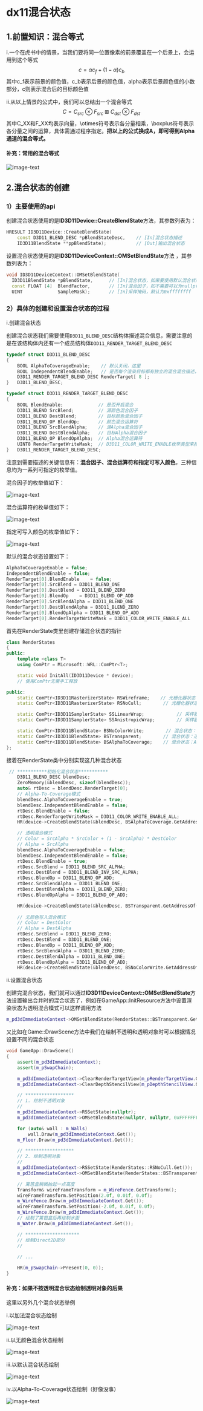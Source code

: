 # dx11混合状态

## 1.前置知识：混合等式

i.一个在虎书中的情景，当我们要将同一位置像素的前景覆盖在一个后景上，会运用到这个等式
$$
c=\alpha c_f+(1-\alpha)c_b
$$
其中c_f表示前景的颜色值，c_b表示后景的颜色值，alpha表示后景颜色值的小数部分，c则表示混合后的目标颜色值

ii.从以上情景的公式中，我们可以总结出一个混合等式
$$
C=C_{src} \otimes F_{src} \boxplus C_{dst} \otimes F_{dst}
$$
其中C_XX和F_XX均表示向量，\otimes符号表示各分量相乘，\boxplus符号表示各分量之间的运算，具体需通过程序指定。**把以上的公式换成A，即可得到Alpha通道的混合等式。**

#### 补充：常用的混合等式

![image-text](https://github.com/GatsbyChenJk/SummerGraphicLearning/blob/main/%E7%AC%94%E8%AE%B0/images/blendEquals.png)

## 2.混合状态的创建

### 1）主要使用的api

创建混合状态使用的是**ID3D11Device::CreateBlendState**方法，其参数列表为：

```cpp
HRESULT ID3D11Device::CreateBlendState( 
    const D3D11_BLEND_DESC *pBlendStateDesc,    // [In]混合状态描述
    ID3D11BlendState **ppBlendState);           // [Out]输出混合状态

```

设置混合状态使用的是**ID3D11DeviceContext::OMSetBlendState**方法 ，其参数列表为：

```cpp
void ID3D11DeviceContext::OMSetBlendState(
  ID3D11BlendState *pBlendState,      // [In]混合状态，如果要使用默认混合状态则提供nullptr
  const FLOAT [4]  BlendFactor,       // [In]混合因子，如不需要可以为nullptr
  UINT             SampleMask);       // [In]采样掩码，默认为0xffffffff

```

### 2）具体的创建和设置混合状态的过程

i.创建混合状态

创建混合状态我们需要使用`D3D11_BLEND_DESC`结构体描述混合信息，需要注意的是在该结构体内还有一个成员结构体`D3D11_RENDER_TARGET_BLEND_DESC`

```cpp
typedef struct D3D11_BLEND_DESC
{
    BOOL AlphaToCoverageEnable;    // 默认关闭，这里
    BOOL IndependentBlendEnable;   // 是否每个渲染目标都有独立的混合混合描述，关闭的话都使用索引为0的描述信息
    D3D11_RENDER_TARGET_BLEND_DESC RenderTarget[ 8 ];
}   D3D11_BLEND_DESC;

typedef struct D3D11_RENDER_TARGET_BLEND_DESC
{
    BOOL BlendEnable;             // 是否开启混合
    D3D11_BLEND SrcBlend;         // 源颜色混合因子
    D3D11_BLEND DestBlend;        // 目标颜色混合因子
    D3D11_BLEND_OP BlendOp;       // 颜色混合运算符
    D3D11_BLEND SrcBlendAlpha;    // 源Alpha混合因子
    D3D11_BLEND DestBlendAlpha;   // 目标Alpha混合因子
    D3D11_BLEND_OP BlendOpAlpha;  // Alpha混合运算符
    UINT8 RenderTargetWriteMask;  // D3D11_COLOR_WRITE_ENABLE枚举类型来指定可以写入的颜色
}   D3D11_RENDER_TARGET_BLEND_DESC;

```

注意到需要描述的关键信息有：**混合因子、混合运算符和指定可写入颜色**，三种信息均为一系列可指定的枚举值。

混合因子的枚举值如下：

![image-text](https://github.com/GatsbyChenJk/SummerGraphicLearning/blob/main/%E7%AC%94%E8%AE%B0/images/blendFactors.png)

混合运算符的枚举值如下：

![image-text](https://github.com/GatsbyChenJk/SummerGraphicLearning/blob/main/%E7%AC%94%E8%AE%B0/images/blendops.png)

指定可写入颜色的枚举值如下：

![image-text](https://github.com/GatsbyChenJk/SummerGraphicLearning/blob/main/%E7%AC%94%E8%AE%B0/images/writeColors.png)

默认的混合状态设置如下：

```cpp
AlphaToCoverageEnable = false;
IndependentBlendEnable = false;
RenderTarget[0].BlendEnable    = false;
RenderTarget[0].SrcBlend = D3D11_BLEND_ONE
RenderTarget[0].DestBlend = D3D11_BLEND_ZERO
RenderTarget[0].BlendOp    = D3D11_BLEND_OP_ADD
RenderTarget[0].SrcBlendAlpha = D3D11_BLEND_ONE
RenderTarget[0].DestBlendAlpha = D3D11_BLEND_ZERO
RenderTarget[0].BlendOpAlpha = D3D11_BLEND_OP_ADD
RenderTarget[0].RenderTargetWriteMask = D3D11_COLOR_WRITE_ENABLE_ALL
```

首先在RenderState类里创建存储混合状态的指针

```cpp
class RenderStates
{
public:
    template <class T>
    using ComPtr = Microsoft::WRL::ComPtr<T>;

    static void InitAll(ID3D11Device * device);
    // 使用ComPtr无需手工释放

public:
    static ComPtr<ID3D11RasterizerState> RSWireframe;    // 光栅化器状态：线框模式
    static ComPtr<ID3D11RasterizerState> RSNoCull;        // 光栅化器状态：无背面裁剪模式

    static ComPtr<ID3D11SamplerState> SSLinearWrap;            // 采样器状态：线性过滤
    static ComPtr<ID3D11SamplerState> SSAnistropicWrap;        // 采样器状态：各项异性过滤

    static ComPtr<ID3D11BlendState> BSNoColorWrite;        // 混合状态：不写入颜色
    static ComPtr<ID3D11BlendState> BSTransparent;        // 混合状态：透明混合
    static ComPtr<ID3D11BlendState> BSAlphaToCoverage;    // 混合状态：Alpha-To-Coverage
};

```

接着在RenderState类中分别实现这几种混合状态

```cpp
 // ***********初始化混合状态***********
    D3D11_BLEND_DESC blendDesc;
    ZeroMemory(&blendDesc, sizeof(blendDesc));
    auto& rtDesc = blendDesc.RenderTarget[0];
    // Alpha-To-Coverage模式
    blendDesc.AlphaToCoverageEnable = true;
    blendDesc.IndependentBlendEnable = false;
    rtDesc.BlendEnable = false;
    rtDesc.RenderTargetWriteMask = D3D11_COLOR_WRITE_ENABLE_ALL;
    HR(device->CreateBlendState(&blendDesc, BSAlphaToCoverage.GetAddressOf()));

    // 透明混合模式
    // Color = SrcAlpha * SrcColor + (1 - SrcAlpha) * DestColor 
    // Alpha = SrcAlpha
    blendDesc.AlphaToCoverageEnable = false;
    blendDesc.IndependentBlendEnable = false;
    rtDesc.BlendEnable = true;
    rtDesc.SrcBlend = D3D11_BLEND_SRC_ALPHA;
    rtDesc.DestBlend = D3D11_BLEND_INV_SRC_ALPHA;
    rtDesc.BlendOp = D3D11_BLEND_OP_ADD;
    rtDesc.SrcBlendAlpha = D3D11_BLEND_ONE;
    rtDesc.DestBlendAlpha = D3D11_BLEND_ZERO;
    rtDesc.BlendOpAlpha = D3D11_BLEND_OP_ADD;

    HR(device->CreateBlendState(&blendDesc, BSTransparent.GetAddressOf()));
    
    // 无颜色写入混合模式
    // Color = DestColor
    // Alpha = DestAlpha
    rtDesc.SrcBlend = D3D11_BLEND_ZERO;
    rtDesc.DestBlend = D3D11_BLEND_ONE;
    rtDesc.BlendOp = D3D11_BLEND_OP_ADD;
    rtDesc.SrcBlendAlpha = D3D11_BLEND_ZERO;
    rtDesc.DestBlendAlpha = D3D11_BLEND_ONE;
    rtDesc.BlendOpAlpha = D3D11_BLEND_OP_ADD;
    HR(device->CreateBlendState(&blendDesc, BSNoColorWrite.GetAddressOf()));
```

ii.设置混合状态

创建完混合状态，我们就可以通过**ID3D11DeviceContext::OMSetBlendState**方法设置输出合并时的混合状态了，例如在GameApp::InitResource方法中设置渲染状态为透明混合模式可以这样调用方法

```cpp
m_pd3dImmediateContext->OMSetBlendState(RenderStates::BSTransparent.Get(), nullptr, 0xFFFFFFFF);
```

又比如在Game::DrawScene方法中我们在绘制不透明和透明对象时可以根据情况设置不同的混合状态

```cpp
void GameApp::DrawScene()
{
    assert(m_pd3dImmediateContext);
    assert(m_pSwapChain);

    m_pd3dImmediateContext->ClearRenderTargetView(m_pRenderTargetView.Get(), reinterpret_cast<const float*>(&Colors::Black));
    m_pd3dImmediateContext->ClearDepthStencilView(m_pDepthStencilView.Get(), D3D11_CLEAR_DEPTH | D3D11_CLEAR_STENCIL, 1.0f, 0);

    // ******************
    // 1. 绘制不透明对象
    //
    m_pd3dImmediateContext->RSSetState(nullptr);
    m_pd3dImmediateContext->OMSetBlendState(nullptr, nullptr, 0xFFFFFFFF);

    for (auto& wall : m_Walls)
        wall.Draw(m_pd3dImmediateContext.Get());
    m_Floor.Draw(m_pd3dImmediateContext.Get());

    // ******************
    // 2. 绘制透明对象
    //
    m_pd3dImmediateContext->RSSetState(RenderStates::RSNoCull.Get());
    m_pd3dImmediateContext->OMSetBlendState(RenderStates::BSTransparent.Get(), nullptr, 0xFFFFFFFF);

    // 篱笆盒稍微抬起一点高度
    Transform& wireFrameTransform = m_WireFence.GetTransform();
    wireFrameTransform.SetPosition(2.0f, 0.01f, 0.0f);
    m_WireFence.Draw(m_pd3dImmediateContext.Get());
    wireFrameTransform.SetPosition(-2.0f, 0.01f, 0.0f);
    m_WireFence.Draw(m_pd3dImmediateContext.Get());
    // 绘制了篱笆盒后再绘制水面
    m_Water.Draw(m_pd3dImmediateContext.Get());

    // ********************
    // 绘制Direct2D部分
    //
    
    // ...

    HR(m_pSwapChain->Present(0, 0));
}

```

#### 补充：如果不按透明混合状态绘制透明对象的后果

这里以另外几个混合状态举例

i.以加法混合状态绘制

![image-text](https://github.com/GatsbyChenJk/SummerGraphicLearning/blob/main/%E7%AC%94%E8%AE%B0/images/addBlendInAlpha.png)

ii.以无颜色混合状态绘制

![image-text](https://github.com/GatsbyChenJk/SummerGraphicLearning/blob/main/%E7%AC%94%E8%AE%B0/images/nonColorBlendInAlpha.png)

iii.以默认混合状态绘制

![image-text](https://github.com/GatsbyChenJk/SummerGraphicLearning/blob/main/%E7%AC%94%E8%AE%B0/images/defaultBlendInAlpha.png)

iv.以Alpha-To-Coverage状态绘制（好像没事）

![image-text](https://github.com/GatsbyChenJk/SummerGraphicLearning/blob/main/%E7%AC%94%E8%AE%B0/images/ATCBlendInAlpha.png)
